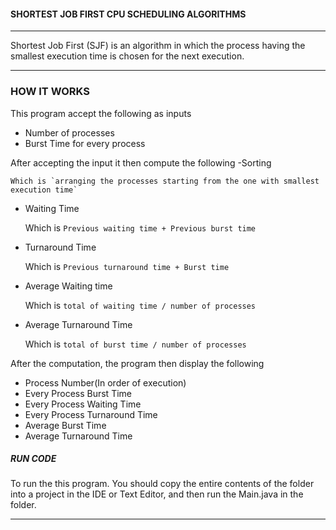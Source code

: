 #### SHORTEST JOB FIRST CPU SCHEDULING ALGORITHMS
___
Shortest Job First (SJF) is an algorithm in which the process having the smallest execution time is chosen for the next execution.
___
### HOW IT WORKS
This program accept the following as inputs

- Number of processes
- Burst Time for every process

After accepting the input it then compute the following
-Sorting

    Which is `arranging the processes starting from the one with smallest execution time`

-  Waiting Time

    Which is `Previous waiting time + Previous burst time`
- Turnaround Time

    Which is `Previous turnaround time + Burst time`
- Average Waiting time

    Which is `total of waiting time / number of processes`

- Average Turnaround Time

    Which is `total of burst time / number of processes`



After the computation, the program then display the following
- Process Number(In order of execution)
- Every Process Burst Time
- Every Process Waiting Time
- Every Process Turnaround Time
- Average Burst Time
- Average Turnaround Time


##### RUN CODE
To run the this program. You should
copy the entire contents of  the folder into a project in the IDE or Text Editor, and then run the Main.java in the folder.
___
